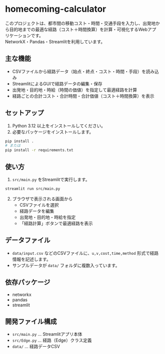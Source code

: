 # homecoming-calculator

このプロジェクトは、都市間の移動コスト・時間・交通手段を入力し、出発地から目的地までの最適な経路（コスト＋時間換算）を計算・可視化するWebアプリケーションです。  
NetworkX・Pandas・Streamlitを利用しています。

## 主な機能

- CSVファイルから経路データ（始点・終点・コスト・時間・手段）を読み込み
- StreamlitによるGUIで経路データの編集・保存
- 出発地・目的地・時給（時間の価値）を指定して最適経路を計算
- 経路ごとの合計コスト・合計時間・合計価値（コスト＋時間換算）を表示

## セットアップ

1. Python 3.12 以上をインストールしてください。
2. 必要なパッケージをインストールします。

```bash
pip install .
# または
pip install -r requirements.txt
```

## 使い方

1. `src/main.py` をStreamlitで実行します。

```bash
streamlit run src/main.py
```

2. ブラウザで表示される画面から
   - CSVファイルを選択
   - 経路データを編集
   - 出発地・目的地・時給を指定
   - 「経路計算」ボタンで最適経路を表示

## データファイル

- `data/input.csv` などのCSVファイルに、`u,v,cost,time,method` 形式で経路情報を記述します。
- サンプルデータが `data/` フォルダに複数入っています。

## 依存パッケージ

- networkx
- pandas
- streamlit

## 開発ファイル構成

- `src/main.py` ... Streamlitアプリ本体
- `src/Edge.py` ... 経路（Edge）クラス定義
- `data/` ... 経路データCSV

